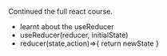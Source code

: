 Continued the full react course.

- learnt about the useReducer
- useReducer(reducer, initialState)
- reducer(state,action)=>{
  return newState
  }

